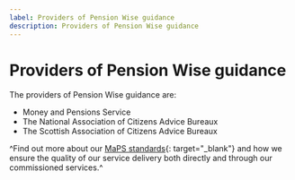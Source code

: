 ```yaml
---
label: Providers of Pension Wise guidance
description: Providers of Pension Wise guidance
---
```


# Providers of Pension Wise guidance

The providers of Pension Wise guidance are:

* Money and Pensions Service
* The National Association of Citizens Advice Bureaux
* The Scottish Association of Citizens Advice Bureaux

^Find out more about our [MaPS standards](https://moneyandpensionsservice.org.uk/money-and-pensions-service-standards/){: target="_blank"} and how we ensure the quality of our service delivery both directly and through our commissioned services.^
